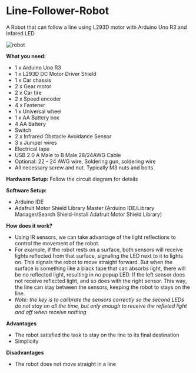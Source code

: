 # Line-Follower-Robot
A Robot that can follow a line using L293D motor with Arduino Uno R3 and Infared LED

![robot](https://github.com/BruceTee23/Line-Follower-Robot/assets/149126740/74f09545-eac4-479c-b68b-4c96ade952c4)


**What you need:**
+ 1 x Arduino Uno R3
+ 1 x L293D DC Motor Driver Shield
+ 1 x Car chassis
+ 2 x Gear motor
+ 2 x Car tire
+ 2 x Speed encoder
+ 4 x Fastener
+ 1 x Universal wheel 
+ 1 x AA Battery box 
+ 4 AA Battery
+ Switch
+ 2 x Infrared Obstacle Avoidance Sensor
+ 3 x Jumper wires
+ Electrical tape
+ USB 2.0 A Male to B Male 28/24AWG Cable
+ Optional: 22 - 24 AWG wire, Soldering gun, soldering wire
+ All necessary screw and nut. Typically M3 nuts and bolts. 


**Hardware Setup:**
Follow the circuit diagram for details


**Software Setup:**
+ Arduino IDE
+ Adafruit Motor Shield Library Master (Arduino IDE/Library Manager/Search Shield-Install Adafruit Motor Shield Library)


**How does it work?**
+ Using IR sensors, we can take advantage of the light reflections to control the movement of the robot.
+ For example, if the robot rests on a surface, both sensors will receive lights reflected from that surface, signaling the LED next to it to lights on. This signals the robot to move straight forward. But when the surface is something like a black tape that can absorbs light, there will be no reflected light, resulting in no popup LED. If the left sensor does not receive reflected light, and so does with the right sensor. This way, the line can stay between the sensors, keeping the robot to stays on the line.
+ *Note: the key is to calibrate the sensors correctly so the second LEDs do not stay on all the time, but only enough to receive the refleted light and off when receive nothing*

**Advantages**
+ The robot satisfied the task to stay on the line to its final destination
+ Simplicity

**Disadvantages**
+ The robot does not move straight in a line

